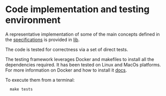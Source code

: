 # Code implementation and testing environment

A representative implementation of some of the main concepts defined in the [specifications](specifications.pdf) is provided in [lib](lib). 

The code is tested for correctness via a set of direct tests. 

The testing framework leverages Docker and makefiles to install all the dependencies required. 
It has been tested on Linux and MacOs platforms. 
For more information on Docker and how to install it [docs](https://docs.docker.com).

To execute them from a terminal:

```shell
  make tests
```


